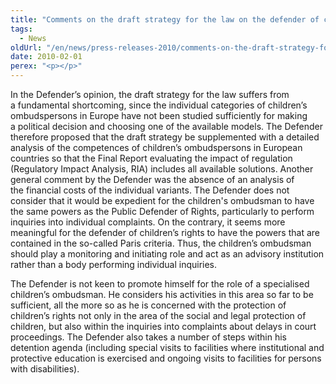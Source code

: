 ```yaml
---
title: "Comments on the draft strategy for the law on the defender of children"
tags:
  - News
oldUrl: "/en/news/press-releases-2010/comments-on-the-draft-strategy-for-the-law-on-the-defender-of-children/"
date: 2010-02-01
perex: "<p></p>"
---
```


<!-- imported from the old website -->

<p>In the Defender’s opinion, the draft strategy for the law suffers from a fundamental shortcoming, since the individual categories of children’s ombudspersons in Europe have not been studied sufficiently for making a political decision and choosing one of the available models. The Defender therefore proposed that the draft strategy be supplemented with a detailed analysis of the competences of children’s ombudspersons in European countries so that the Final Report evaluating the impact of regulation (Regulatory Impact Analysis, RIA) includes all available solutions. Another general comment by the Defender was the absence of an analysis of the financial costs of the individual variants. The Defender does not consider that it would be expedient for the children's ombudsman to have the same powers as the Public Defender of Rights, particularly to perform inquiries into individual complaints. On the contrary, it seems more meaningful for the defender of children’s rights to have the powers that are contained in the so-called Paris criteria. Thus, the children’s ombudsman should play a monitoring and initiating role and act as an advisory institution rather than a body performing individual inquiries. </p><p>The Defender is not keen to promote himself for the role of a specialised children’s ombudsman. He considers his activities in this area so far to be sufficient, all the more so as he is concerned with the protection of children’s rights not only in the area of the social and legal protection of children, but also within the inquiries into complaints about delays in court proceedings. The Defender also takes a number of steps within his detention agenda (including special visits to facilities where institutional and protective education is exercised and ongoing visits to facilities for persons with disabilities).</p>
